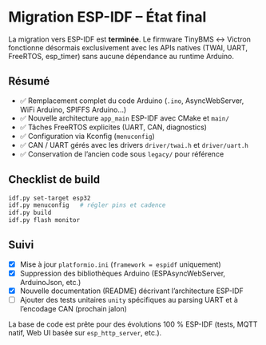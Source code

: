 # Migration ESP-IDF – État final

La migration vers ESP-IDF est **terminée**. Le firmware TinyBMS ↔ Victron fonctionne désormais exclusivement avec les APIs natives (TWAI, UART, FreeRTOS, esp_timer) sans aucune dépendance au runtime Arduino.

## Résumé

- ✅ Remplacement complet du code Arduino (`.ino`, AsyncWebServer, WiFi Arduino, SPIFFS Arduino…)
- ✅ Nouvelle architecture `app_main` ESP-IDF avec CMake et `main/`
- ✅ Tâches FreeRTOS explicites (UART, CAN, diagnostics)
- ✅ Configuration via Kconfig (`menuconfig`)
- ✅ CAN / UART gérés avec les drivers `driver/twai.h` et `driver/uart.h`
- ✅ Conservation de l’ancien code sous `legacy/` pour référence

## Checklist de build

```bash
idf.py set-target esp32
idf.py menuconfig   # régler pins et cadence
idf.py build
idf.py flash monitor
```

## Suivi

- [x] Mise à jour `platformio.ini` (`framework = espidf` uniquement)
- [x] Suppression des bibliothèques Arduino (ESPAsyncWebServer, ArduinoJson, etc.)
- [x] Nouvelle documentation (README) décrivant l’architecture ESP-IDF
- [ ] Ajouter des tests unitaires `unity` spécifiques au parsing UART et à l’encodage CAN (prochain jalon)

La base de code est prête pour des évolutions 100 % ESP-IDF (tests, MQTT natif, Web UI basée sur `esp_http_server`, etc.).

